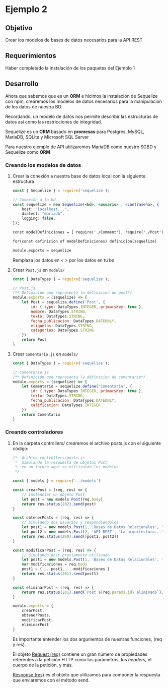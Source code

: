 
# Ejemplo 2 

## Objetivo

Crear los modelos de bases de datos necesarios para la API REST

## Requerimientos

Haber completado la instalación de los paquetes del Ejemplo 1

## Desarrollo

Ahora que sabemos que es un **ORM** e hicimos la instalación de Sequelize con npm, crearemos los modelos de datos necesarios para la manipulación de los datos de nuestra BD.

Recordando, un modelo de datos nos permite describir las estructuras de datos así como las restricciones de integridad. 

Sequelize es un **ORM** basado en **promesas** para Postgres, MySQL, MariaDB, SQLite y Microsoft SQL Server

Para nuestro ejemplo de API utilizaremos MariaDB como nuestro SGBD y Sequelize como **ORM**

### Creando los modelos de datos

1. Crear la conexión a nuestra base de datos local con la siguiente estructura

    ```jsx
    const { Sequelize } = require('sequelize');

    // Conexión a la bd
    const sequelize = new Sequelize(<bd>, <usuario> , <contraseña>, {
        host: "localhost...",
        dialect: "mariadb",
        logging: false,
    });

    const modelDefiniciones = [ require('./Comment'), require('./Post')]

    for(const definicion of modelDefiniciones) definicion(sequelize)

    module.exports = sequelize
    ```

    Remplaza los datos en *< >* por los datos en tu bd

2. Crear `Post.js` en `models/`

    ```jsx
    const { DataTypes } = require('sequelize');

    // Post.js
    /** Definición que representa la definicion de post*/
    module.exports = (sequelize) => {
        let Post = sequelize.define('Post', {
            id: { type: DataTypes.INTEGER, primaryKey: true }, 
            nombre: DataTypes.STRING,
            texto: DataTypes.STRING,
            fecha_publicacion: DataTypes.DATEONLY,
            etiquetas: DataTypes.STRING,
            categorias: DataTypes.STRING
        }) 
        return Post
    }
    ```

3. Crear `Comentario.js` en `models/`

    ```jsx
    const { DataTypes } = require('sequelize');

    // Comentario.js
    /** Definición que representa la definicion de comentario*/
    module.exports = (sequelize) => {
        let Comentario = sequelize.define('Comentario', {
            id: { type: DataTypes.INTEGER, primaryKey: true },
            texto: DataTypes.STRING,
            fecha_publicacion: DataTypes.DATEONLY,
            calificacion: DataTypes.INTEGER
        })
        return Comentario
    }
    ```

### Creando controladores

1. En la carpeta controllers/ crearemos el archivo posts.js con el siguiente código:

    ```jsx
    /*  Archivo controllers/posts.js
     *  Simulando la respuesta de objetos Post
     *  en un futuro aquí se utilizarán los modelos
     */

    const { models } = require('../models')

    const crearPost = (req, res) => {
        // Instanciar un objeto Post
        let post = new models.Post(req.body)
        return res.status(202).send(post)
    }

    const obtenerPosts = (req, res) => {
        // Simulando dos usuarios y respondiendolos
        let post1 = new models.Post(1, 'Bases de Datos Relacionales', 'Las bases de datos...', '2020-05-12', 'Bases de Datos Relacionales', 'Desarrollo de Software')
        let post2 = new models.Post(2, 'API REST', 'La arquitectura...', '2020-08-12', 'API', 'Desarrollo de Software')
        return res.status(200).send([post1, post2])
    }

    const modificarPost = (req, res) => {
        // Simulando post previamente utilizado
        let post1 = new models.Post(1, 'Bases de Datos Relacionales', 'Las bases de datos...', '2020-05-12', 'Bases de Datos Relacionales', 'Desarrollo de Software')
        var modificaciones = req.body
        post1 = { ...post1, ...modificaciones }
        return res.status(201).send(post1)
    }

    const eliminarPost = (req, res) => {
        return res.status(201).send(`Post ${req.params.id} eliminado`);
    }

    module.exports = {
        crearPost,
        obtenerPosts,
        modificarPost,
        eliminarPost
    }
    ```

    Es importante entender los dos argumentos de nuestras funciones, (req y res).

    El objeto [Request (req)](http://expressjs.com/es/4x/api.html#req) contiene un gran número de propiedades referentes a la petición HTTP como los parámetros, los *headers,* el cuerpo de la petición, y más.

    [Response (res)](http://expressjs.com/es/4x/api.html#res) es el objeto que utilizamos para componer la respuesta que enviaremos  con el método send.

